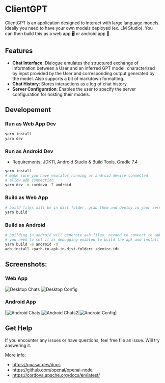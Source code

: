 # ClientGPT

ClientGPT is an application designed to interact with large language models. Ideally you need to have your own models deployed (ex. LM Studio). You can then build this as a web app 🖥️ or android app 📱.

## Features

- **Chat Interface**: Dialogue emulates the structured exchange of information between a User and an inferred GPT model, characterized by input provided by the User and corresponding output generated by the model. Also supports a bit of markdown formatting.
- **Chat History**: Stores interactions as a log of chat history.
- **Server Configuration**: Enables the user to specify the server configuration for hosting their models.

## Developement

### Run as Web App Dev

```bash
yarn install
yarn dev
```

### Run as Android Dev

- Requirements, JDK11, Android Studio & Build Tools, Gradle 7.4

```bash
yarn install
# make sure you have emulator running or android device connected
# allow adb connection
yarn dev -m cordova -T android

```

### Build as Web App

```bash
# build files will be in dist folder, grab them and deploy in your server app
yarn build
```

### Build as Android

```bash
# building in android will generate aab files, needed to convert to apk in order to install it
# you need to set it as debugging enabled to build the apk and install to your device
yarn build -m android -d
adb install <path-to-apk-in-dist-folder> <device-id>
```

## Screenshots:

### Web App

![Desktop Chats](docs/images/desktop-chats.png)
![Desktop Config](docs/images/desktop-config.png)

### Android App

|![Android Chats](docs/images/android-chats.png)|![Android Chats2](docs/images/android-chats-2.png)|![Android Config](docs/images/android-config.png)|

## Get Help

If you encounter any issues or have questions, feel free file an issue. Will try answering it.

More info:

- https://quasar.dev/docs
- https://github.com/openai/openai-node
- https://cordova.apache.org/docs/en/latest/
